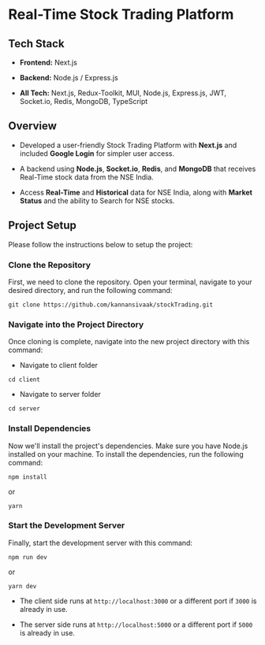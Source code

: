 # Real-Time Stock Trading Platform

## Tech Stack

- **Frontend:** Next.js
- **Backend:** Node.js / Express.js

- **All Tech:** Next.js, Redux-Toolkit, MUI, Node.js, Express.js, JWT, Socket.io, Redis, MongoDB, TypeScript

## Overview
- Developed a user-friendly Stock Trading Platform with **Next.js** and included **Google Login** for simpler user access.

- A backend using **Node.js**, **Socket.io**, **Redis**, and **MongoDB** that receives Real-Time stock data from the NSE India.

- Access **Real-Time** and **Historical** data for NSE India, along with **Market Status** and the ability to Search for NSE stocks.

## Project Setup

Please follow the instructions below to setup the project:

### Clone the Repository

First, we need to clone the repository. Open your terminal, navigate to your desired directory, and run the following command:

```
git clone https://github.com/kannansivaak/stockTrading.git
```

### Navigate into the Project Directory

Once cloning is complete, navigate into the new project directory with this command:

- Navigate to client folder
```
cd client
```

- Navigate to server folder
```
cd server
```

### Install Dependencies

Now we'll install the project's dependencies. Make sure you have Node.js installed on your machine. To install the dependencies, run the following command:

```
npm install
```

or

```
yarn
```

### Start the Development Server

Finally, start the development server with this command:

```
npm run dev
```

or

```
yarn dev
```

- The client side runs at `http://localhost:3000` or a different port if `3000` is already in use.

- The server side runs at `http://localhost:5000` or a different port if `5000` is already in use.